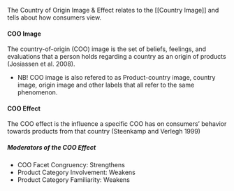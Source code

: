 The Country of Origin Image & Effect relates to the [[Country Image]] and tells about how consumers view.

#### COO Image
The country-of-origin (COO) image is the set of beliefs, feelings, and evaluations that a person holds regarding a country as an origin of products (Josiassen et al. 2008).  
- NB! COO image is also refered to as Product-country image, country image, origin image and other labels that all refer to the same phenomenon.  

#### COO Effect
The COO effect is the influence a specific COO has on consumers’ behavior towards products from that country (Steenkamp and Verlegh 1999)


##### Moderators of the COO Effect
- COO Facet Congruency: Strengthens  
- Product Category Involvement: Weakens  
- Product Category Familiarity: Weakens